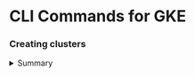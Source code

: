 # CLI Commands for GKE

### Creating clusters
<details>
 <summary>Summary</summary>

```js
const x = 1
```
</details>